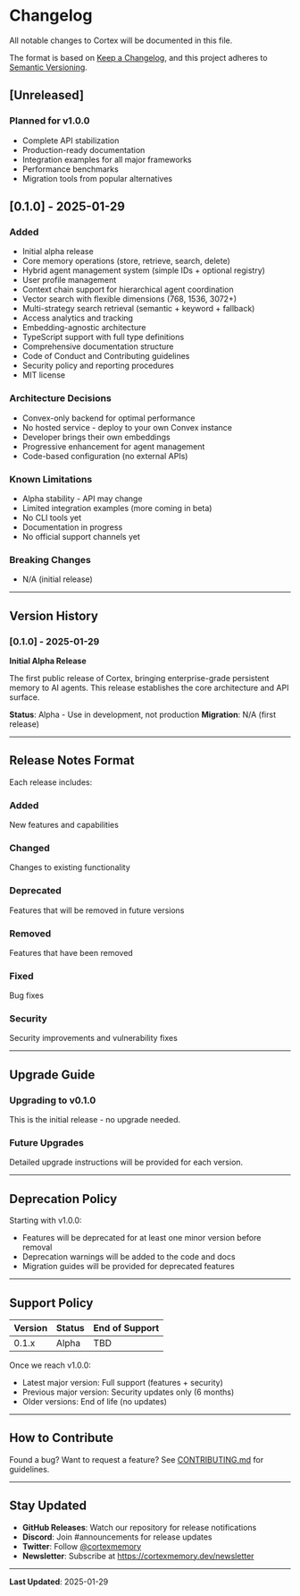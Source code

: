 # Changelog

All notable changes to Cortex will be documented in this file.

The format is based on [Keep a Changelog](https://keepachangelog.com/en/1.0.0/),
and this project adheres to [Semantic Versioning](https://semver.org/spec/v2.0.0.html).

## [Unreleased]

### Planned for v1.0.0
- Complete API stabilization
- Production-ready documentation
- Integration examples for all major frameworks
- Performance benchmarks
- Migration tools from popular alternatives

## [0.1.0] - 2025-01-29

### Added
- Initial alpha release
- Core memory operations (store, retrieve, search, delete)
- Hybrid agent management system (simple IDs + optional registry)
- User profile management
- Context chain support for hierarchical agent coordination
- Vector search with flexible dimensions (768, 1536, 3072+)
- Multi-strategy search retrieval (semantic + keyword + fallback)
- Access analytics and tracking
- Embedding-agnostic architecture
- TypeScript support with full type definitions
- Comprehensive documentation structure
- Code of Conduct and Contributing guidelines
- Security policy and reporting procedures
- MIT license

### Architecture Decisions
- Convex-only backend for optimal performance
- No hosted service - deploy to your own Convex instance
- Developer brings their own embeddings
- Progressive enhancement for agent management
- Code-based configuration (no external APIs)

### Known Limitations
- Alpha stability - API may change
- Limited integration examples (more coming in beta)
- No CLI tools yet
- Documentation in progress
- No official support channels yet

### Breaking Changes
- N/A (initial release)

---

## Version History

### [0.1.0] - 2025-01-29
**Initial Alpha Release**

The first public release of Cortex, bringing enterprise-grade persistent memory to AI agents. This release establishes the core architecture and API surface.

**Status**: Alpha - Use in development, not production
**Migration**: N/A (first release)

---

## Release Notes Format

Each release includes:

### Added
New features and capabilities

### Changed
Changes to existing functionality

### Deprecated
Features that will be removed in future versions

### Removed
Features that have been removed

### Fixed
Bug fixes

### Security
Security improvements and vulnerability fixes

---

## Upgrade Guide

### Upgrading to v0.1.0
This is the initial release - no upgrade needed.

### Future Upgrades
Detailed upgrade instructions will be provided for each version.

---

## Deprecation Policy

Starting with v1.0.0:
- Features will be deprecated for at least one minor version before removal
- Deprecation warnings will be added to the code and docs
- Migration guides will be provided for deprecated features

---

## Support Policy

| Version | Status | End of Support |
|---------|--------|----------------|
| 0.1.x   | Alpha  | TBD            |

Once we reach v1.0.0:
- Latest major version: Full support (features + security)
- Previous major version: Security updates only (6 months)
- Older versions: End of life (no updates)

---

## How to Contribute

Found a bug? Want to request a feature? See [CONTRIBUTING.md](./CONTRIBUTING.md) for guidelines.

---

## Stay Updated

- **GitHub Releases**: Watch our repository for release notifications
- **Discord**: Join #announcements for release updates
- **Twitter**: Follow [@cortexmemory](https://twitter.com/cortexmemory)
- **Newsletter**: Subscribe at https://cortexmemory.dev/newsletter

---

**Last Updated**: 2025-01-29

